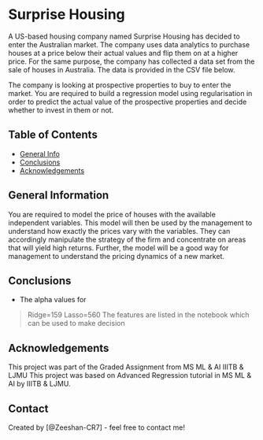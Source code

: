 # Surprise Housing
A US-based housing company named Surprise Housing has decided to enter the Australian market. The company uses data analytics to purchase houses at a price below their actual values and flip them on at a higher price. For the same purpose, the company has collected a data set from the sale of houses in Australia. The data is provided in the CSV file below.

The company is looking at prospective properties to buy to enter the market. You are required to build a regression model using regularisation in order to predict the actual value of the prospective properties and decide whether to invest in them or not.


## Table of Contents
* [General Info](#general-information)
* [Conclusions](#conclusions)
* [Acknowledgements](#acknowledgements)


## General Information
You are required to model the price of houses with the available independent variables. This model will then be used by the management to understand how exactly the prices vary with the variables. They can accordingly manipulate the strategy of the firm and concentrate on areas that will yield high returns. Further, the model will be a good way for management to understand the pricing dynamics of a new market.


## Conclusions
- The alpha values for
> Ridge=159
> Lasso=560
The features are listed in the notebook which can be used to make decision


## Acknowledgements
This project was part of the Graded Assignment from MS ML & AI IIITB & LJMU
This project was based on Advanced Regression tutorial in MS ML & AI by IIITB & LJMU.


## Contact
Created by [@Zeeshan-CR7] - feel free to contact me!
